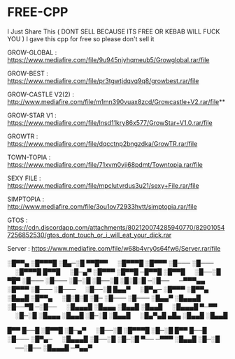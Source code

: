 # FREE-CPP
I Just Share This ( DONT SELL BECAUSE ITS FREE OR KEBAB WILL FUCK YOU )
I gave this cpp for free so please don't sell it

GROW-GLOBAL :
https://www.mediafire.com/file/9u945njyhqmeub5/Growglobal.rar/file

GROW-BEST :
https://www.mediafire.com/file/pr3tgwtjdqvq9q8/growbest.rar/file

GROW-CASTLE V2(2) :
http://www.mediafire.com/file/m1mn390vuax8zcd/Growcastle+V2.rar/file**

GROW-STAR V1 :
https://www.mediafire.com/file/lnsd11kry86x577/GrowStar+V1.0.rar/file

GROWTR : 
https://www.mediafire.com/file/dqcctnp2bngzdka/GrowTR.rar/file

TOWN-TOPIA :
https://www.mediafire.com/file/71xvm0vji68pdmt/Towntopia.rar/file

SEXY FILE :
https://www.mediafire.com/file/mpclutvrdus3u21/sexy+File.rar/file

SIMPTOPIA :
http://www.mediafire.com/file/3ou1ov72933hvtt/simptopia.rar/file

GTOS :
https://cdn.discordapp.com/attachments/802120074285940770/829010547256852530/gtos_dont_touch_or_i_will_eat_your_dick.rar

Server :
https://www.mediafire.com/file/w68b4vry0s64fw6/Server.rar/file




░█▀▀▄ ░█▀▀▀█ ░█▄─░█ ▀▀█▀▀ 　 ░█▀▀▀█ ░█▀▀▀ ░█─── ░█─── 　 ░█▀▀▀█ █▀▀█ 　 ░█─▄▀ ░█▀▀▀ ░█▀▀█ ─█▀▀█ ░█▀▀█ 　 ░█──░█ ▀█▀ ░█─── ░█─── 
░█─░█ ░█──░█ ░█░█░█ ─░█── 　 ─▀▀▀▄▄ ░█▀▀▀ ░█─── ░█─── 　 ░█──░█ █▄▄▀ 　 ░█▀▄─ ░█▀▀▀ ░█▀▀▄ ░█▄▄█ ░█▀▀▄ 　 ░█░█░█ ░█─ ░█─── ░█─── 
░█▄▄▀ ░█▄▄▄█ ░█──▀█ ─░█── 　 ░█▄▄▄█ ░█▄▄▄ ░█▄▄█ ░█▄▄█ 　 ░█▄▄▄█ ▀─▀▀ 　 ░█─░█ ░█▄▄▄ ░█▄▄█ ░█─░█ ░█▄▄█ 　 ░█▄▀▄█ ▄█▄ ░█▄▄█ ░█▄▄█ 

█▀▀ █──█ ░█▀▀█ ░█─▄▀ 　 ░█──░█ ░█▀▀▀█ ░█─░█ 
█▀▀ █──█ ░█─── ░█▀▄─ 　 ░█▄▄▄█ ░█──░█ ░█─░█ 
▀── ─▀▀▀ ░█▄▄█ ░█─░█ 　 ──░█── ░█▄▄▄█ ─▀▄▄▀

